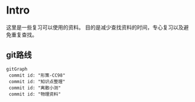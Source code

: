 # Intro

这里是一些复习可以使用的资料。
目的是减少查找资料的时间，专心复习以及避免重复查找。
## git路线

 ```mermaid
gitGraph
  commit id: "形策-CC98"
  commit id: "知识点整理"
  commit id: "离散小测"
  commit id: "物理资料"
```


